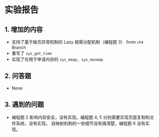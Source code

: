 # 实验报告
## 1. 增加的内容
- 支持了基于缺页异常机制的 Lazy 按需分配机制（编程题 3） from `ch4` Branch
- 重写了 `sys_get_time` 
- 实现了仅用于申请内存的 `sys_mmap, sys_munmap` 

## 2. 问答题
- None

## 3. 遇到的问题
- 编程题 2 影响内存安全，没有实现。编程题 4, 5 分别需要实现页面复制和文件系统，没有实现。
自映射机制的一些细节没有搞清楚，编程题 6 没有实现。